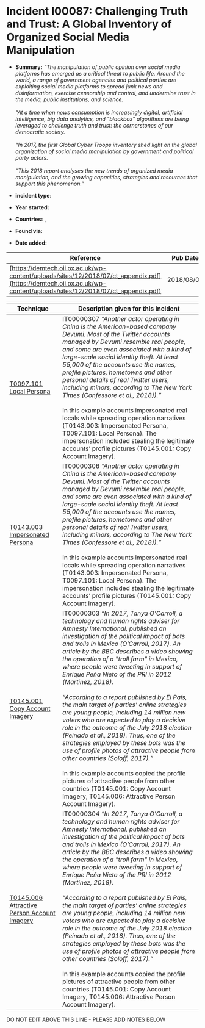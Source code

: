# Incident I00087: Challenging Truth and Trust: A Global Inventory of Organized Social Media Manipulation

* **Summary:** <i>“The manipulation of public opinion over social media platforms has emerged as a critical threat to public life. Around the world, a range of government agencies and political parties are exploiting social media platforms to spread junk news and disinformation, exercise censorship and control, and undermine trust in the media, public institutions, and science.<br><br> “At a time when news consumption is increasingly digital, artificial intelligence, big data analytics, and “blackbox” algorithms are being leveraged to challenge truth and trust: the cornerstones of our democratic society.<br><br> “In 2017, the first Global Cyber Troops inventory shed light on the global organization of social media manipulation by government and political party actors.<br><br> “This 2018 report analyses the new trends of organized media manipulation, and the growing capacities, strategies and resources that support this phenomenon.”</i>

* **incident type**: 

* **Year started:** 

* **Countries:**  , 

* **Found via:** 

* **Date added:** 


| Reference | Pub Date | Authors | Org | Archive |
| --------- | -------- | ------- | --- | ------- |
| [https://demtech.oii.ox.ac.uk/wp-content/uploads/sites/12/2018/07/ct_appendix.pdf](https://demtech.oii.ox.ac.uk/wp-content/uploads/sites/12/2018/07/ct_appendix.pdf) | 2018/08/08 | Samantha Bradshaw, Philip N. Howard | Computational Propaganda Research Project | [https://web.archive.org/web/20240621104749/https://demtech.oii.ox.ac.uk/wp-content/uploads/sites/12/2018/07/ct_appendix.pdf](https://web.archive.org/web/20240621104749/https://demtech.oii.ox.ac.uk/wp-content/uploads/sites/12/2018/07/ct_appendix.pdf) |

 

| Technique | Description given for this incident |
| --------- | ------------------------- |
| [T0097.101 Local Persona](../../generated_pages/techniques/T0097.101.md) | IT00000307 <i>“Another actor operating in China is the American-based company Devumi. Most of the Twitter accounts managed by Devumi resemble real people, and some are even associated with a kind of large-scale social identity theft. At least 55,000 of the accounts use the names, profile pictures, hometowns and other personal details of real Twitter users, including minors, according to The New York Times (Confessore et al., 2018)).”</i><br><br>In this example accounts impersonated real locals while spreading operation narratives (T0143.003: Impersonated Persona, T0097.101: Local Persona). The impersonation included stealing the legitimate accounts’ profile pictures (T0145.001: Copy Account Imagery). |
| [T0143.003 Impersonated Persona](../../generated_pages/techniques/T0143.003.md) | IT00000306 <i>“Another actor operating in China is the American-based company Devumi. Most of the Twitter accounts managed by Devumi resemble real people, and some are even associated with a kind of large-scale social identity theft. At least 55,000 of the accounts use the names, profile pictures, hometowns and other personal details of real Twitter users, including minors, according to The New York Times (Confessore et al., 2018)).”</i><br><br>In this example accounts impersonated real locals while spreading operation narratives (T0143.003: Impersonated Persona, T0097.101: Local Persona). The impersonation included stealing the legitimate accounts’ profile pictures (T0145.001: Copy Account Imagery). |
| [T0145.001 Copy Account Imagery](../../generated_pages/techniques/T0145.001.md) | IT00000303 <i>“In 2017, Tanya O'Carroll, a technology and human rights adviser for Amnesty International, published an investigation of the political impact of bots and trolls in Mexico (O’Carroll, 2017). An article by the BBC describes a video showing the operation of a "troll farm" in Mexico, where people were tweeting in support of Enrique Peña Nieto of the PRI in 2012 (Martinez, 2018).<br><br>“According to a report published by El País, the main target of parties’ online strategies are young people, including 14 million new voters who are expected to play a decisive role in the outcome of the July 2018 election (Peinado et al., 2018). Thus, one of the strategies employed by these bots was the use of profile photos of attractive people from other countries (Soloff, 2017).”</i><br><br>In this example accounts copied the profile pictures of attractive people from other countries (T0145.001: Copy Account Imagery, T0145.006: Attractive Person Account Imagery). |
| [T0145.006 Attractive Person Account Imagery](../../generated_pages/techniques/T0145.006.md) | IT00000304 <i>“In 2017, Tanya O'Carroll, a technology and human rights adviser for Amnesty International, published an investigation of the political impact of bots and trolls in Mexico (O’Carroll, 2017). An article by the BBC describes a video showing the operation of a "troll farm" in Mexico, where people were tweeting in support of Enrique Peña Nieto of the PRI in 2012 (Martinez, 2018).<br><br>“According to a report published by El País, the main target of parties’ online strategies are young people, including 14 million new voters who are expected to play a decisive role in the outcome of the July 2018 election (Peinado et al., 2018). Thus, one of the strategies employed by these bots was the use of profile photos of attractive people from other countries (Soloff, 2017).”</i><br><br>In this example accounts copied the profile pictures of attractive people from other countries (T0145.001: Copy Account Imagery, T0145.006: Attractive Person Account Imagery). |


DO NOT EDIT ABOVE THIS LINE - PLEASE ADD NOTES BELOW